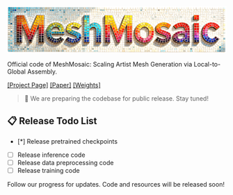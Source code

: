 <p align="center">
  <img src="assets/title.png" alt="MeshMosaic">
</p>
Official code of MeshMosaic: Scaling Artist Mesh Generation via Local-to-Global Assembly.

[[Project Page]](https://xrvitd.github.io/MeshMosaic/index.html)    [[Paper]](http://arxiv.org/abs/2509.19995)  [[Weights]](https://huggingface.co/Xrvitd/MeshMosaic)

> 🚀 We are preparing the codebase for public release. Stay tuned!

## 📋 Release Todo List


- [*] Release pretrained checkpoints
- [ ] Release inference code
- [ ] Release data preprocessing code
- [ ] Release training code

Follow our progress for updates. Code and resources will be released soon!
